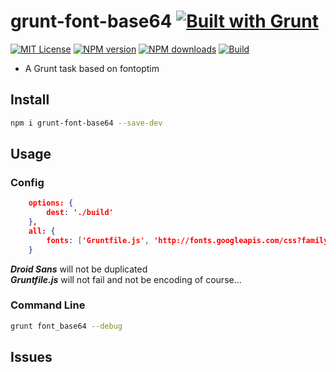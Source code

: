 # grunt-font-base64 [![Built with Grunt][grunt-img]](http://gruntjs.com/)

[![MIT License][license-img]][license-url] [![NPM version][npm-version-img]][npm-url] [![NPM downloads][npm-downloads-img]][npm-url] [![Build][travis-img]][travis-url]

* A Grunt task based on fontoptim

## Install

```bash
npm i grunt-font-base64 --save-dev
```

## Usage

### Config
```json
    options: {
        dest: './build'
    },
    all: {
        fonts: ['Gruntfile.js', 'http://fonts.googleapis.com/css?family=Droid+Sans:700', 'http://fonts.googleapis.com/css?family=Droid+Sans', 'http://fonts.googleapis.com/css?family=Open+Sans', 'http://fonts.googleapis.com/css?family=Droid+Sans:400,700']
    }
```
***Droid Sans*** will not be duplicated<br/>
***Gruntfile.js*** will not fail and not be encoding of course...<br/>

### Command Line
```bash
grunt font_base64 --debug
```

## Issues

[grunt-img]: https://cdn.gruntjs.com/builtwith.png
[license-img]: http://img.shields.io/badge/license-MIT-blue.svg?style=flat-square
[license-url]: LICENSE-MIT

[npm-url]: https://npmjs.org/package/grunt-font-base64
[npm-version-img]: http://img.shields.io/npm/v/grunt-font-base64.svg?style=flat-square
[npm-downloads-img]: http://img.shields.io/npm/dm/grunt-font-base64.svg?style=flat-square

[coverall-url]: https://coveralls.io/r/sixertoy/grunt-font-base64
[coverall-img]: https://img.shields.io/coveralls/sixertoy/grunt-font-base64.svg?style=flat-square

[travis-url]: https://travis-ci.org/sixertoy/grunt-font-base64
[travis-img]: http://img.shields.io/travis/sixertoy/grunt-font-base64.svg?style=flat-square
